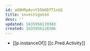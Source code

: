 ```yaml
---
id: aO8HRpAvvY55b6D7T1sU2
title: investigated
desc: ''
updated: 1635956139383
created: 1635956120306
---
```





- [[p.instanceOf]] [[c.Pred.Activity]]
